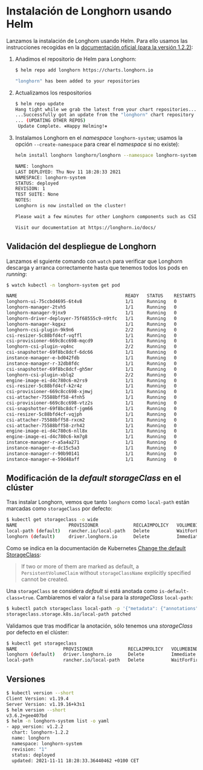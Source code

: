 # Instalación de Longhorn usando Helm

Lanzamos la instalación de Longhorn usando Helm. Para ello usamos las instrucciones recogidas en la [documentación oficial (para la versión 1.2.2)](https://longhorn.io/docs/1.2.2/deploy/install/install-with-helm/):

1. Añadimos el repositorio de Helm para Longhorn:
   ```bash
   $ helm repo add longhorn https://charts.longhorn.io

   "longhorn" has been added to your repositories
   ```
1. Actualizamos los respositorios
   ```bash
   $ helm repo update
   Hang tight while we grab the latest from your chart repositories...
   ...Successfully got an update from the "longhorn" chart repository
   ... (UPDATING OTHER REPOS)
    Update Complete. ⎈Happy Helming!⎈
   ```
1. Instalamos Longhorn en el *namespace* `longhorn-system`; usamos la opción `--create-namespace` para crear el *namespace* si no existe):
   ```bash
   helm install longhorn longhorn/longhorn --namespace longhorn-system --create-namespace
   
   NAME: longhorn
   LAST DEPLOYED: Thu Nov 11 18:28:33 2021
   NAMESPACE: longhorn-system
   STATUS: deployed
   REVISION: 1
   TEST SUITE: None
   NOTES:
   Longhorn is now installed on the cluster!
   
   Please wait a few minutes for other Longhorn components such as CSI deployments, Engine Images, and    Instance Managers to be initialized.
   
   Visit our documentation at https://longhorn.io/docs/
   ```

## Validación del despliegue de Longhorn

Lanzamos el sguiente comando con `watch` para verificar que Longhorn descarga y arranca correctamente hasta que tenemos todos los pods en *running*:

```bash
$ watch kubectl -n longhorn-system get pod

NAME                                        READY   STATUS    RESTARTS   AGE
longhorn-ui-75ccbd4695-6t4v8                1/1     Running   0          20m
longhorn-manager-2tvh5                      1/1     Running   0          20m
longhorn-manager-9jnx9                      1/1     Running   0          20m
longhorn-driver-deployer-75f68555c9-n9tfc   1/1     Running   0          20m
longhorn-manager-kqgxz                      1/1     Running   0          20m
longhorn-csi-plugin-9k9n6                   2/2     Running   0          18m
csi-resizer-5c88bfd4cf-vqffl                1/1     Running   0          18m
csi-provisioner-669c8cc698-mqcd9            1/1     Running   0          18m
longhorn-csi-plugin-vq4nc                   2/2     Running   0          17m
csi-snapshotter-69f8bc8dcf-6dc66            1/1     Running   0          18m
instance-manager-e-bd042fdb                 1/1     Running   0          18m
instance-manager-r-32db8fdc                 1/1     Running   0          18m
csi-snapshotter-69f8bc8dcf-gh5mr            1/1     Running   0          18m
longhorn-csi-plugin-xblq2                   2/2     Running   0          17m
engine-image-ei-d4c780c6-m2rs9              1/1     Running   0          18m
csi-resizer-5c88bfd4cf-k2r4z                1/1     Running   0          18m
csi-provisioner-669c8cc698-xjmwj            1/1     Running   0          18m
csi-attacher-75588bff58-4fnh5               1/1     Running   0          18m
csi-provisioner-669c8cc698-vtz2s            1/1     Running   0          18m
csi-snapshotter-69f8bc8dcf-jgm66            1/1     Running   0          18m
csi-resizer-5c88bfd4cf-vqjph                1/1     Running   0          18m
csi-attacher-75588bff58-rxcm2               1/1     Running   0          18m
csi-attacher-75588bff58-zrh42               1/1     Running   0          18m
engine-image-ei-d4c780c6-nll8x              1/1     Running   0          18m
engine-image-ei-d4c780c6-km7g8              1/1     Running   0          18m
instance-manager-r-a5a4a271                 1/1     Running   0          18m
instance-manager-e-dc15c5a3                 1/1     Running   0          18m
instance-manager-r-90b90141                 1/1     Running   0          18m
instance-manager-e-59d48aff                 1/1     Running   0          18m
```

## Modificación de la *default storageClass* en el clúster

Tras instalar Longhorn, vemos que tanto `longhorn` como `local-path` están marcadas como `storageClass` por defecto:

```bash
$ kubectl get storageclass -o wide
NAME                   PROVISIONER             RECLAIMPOLICY   VOLUMEBINDINGMODE      ALLOWVOLUMEEXPANSION   AGE
local-path (default)   rancher.io/local-path   Delete          WaitForFirstConsumer   false                  46d
longhorn (default)     driver.longhorn.io      Delete          Immediate              true                   23m
```

Como se indica en la documentación de Kubernetes [Change the default StorageClass](https://kubernetes.io/docs/tasks/administer-cluster/change-default-storage-class/#changing-the-default-storageclass):

> If two or more of them are marked as default, a `PersistentVolumeClaim` without `storageClassName` explicitly specified cannot be created.

Una `storageClass` se considera *default* si está anotada como `is-default-class=true`.
Cambiaremos el valor a `false` para la *storageClass* `local-path`:

```bash
$ kubectl patch storageclass local-path -p '{"metadata": {"annotations":{"storageclass.kubernetes.io/is-default-class":"false"}}}'
storageclass.storage.k8s.io/local-path patched
```

Validamos que tras modificar la anotación, sólo tenemos una *storageClass* por defecto en el clúster:

```bash
$ kubectl get storageclass
NAME                 PROVISIONER             RECLAIMPOLICY   VOLUMEBINDINGMODE      ALLOWVOLUMEEXPANSION   AGE
longhorn (default)   driver.longhorn.io      Delete          Immediate              true                   41m
local-path           rancher.io/local-path   Delete          WaitForFirstConsumer   false                  46d
```

## Versiones

```bash
$ kubectl version --short
Client Version: v1.19.4
Server Version: v1.19.16+k3s1
$ helm version --short
v3.6.2+gee407bd
$ helm -n longhorn-system list -o yaml
- app_version: v1.2.2
  chart: longhorn-1.2.2
  name: longhorn
  namespace: longhorn-system
  revision: "1"
  status: deployed
  updated: 2021-11-11 18:28:33.36440462 +0100 CET
```
